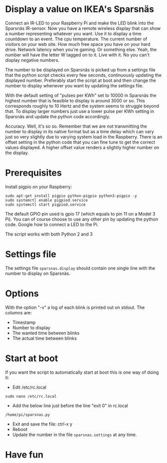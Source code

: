 # Display a value on IKEA's Sparsnäs

Connect an IR-LED to your Raspberry Pi and make the LED blink into the Sparsnäs IR-sensor. Now you have a remote wireless display that can show a number representing whatever you want. Use it to display a time countdown to an event. The cpu temperature. The current number of visitors on your web site. How much free space you have on your hard drive. Network latency when you're gaming. Or something else. Yeah, the number will have the letter W tagged on to it. Live with it. No you can't display negative numbers.

The number to be displayed on Sparsnäs is picked up from a settings file that the python script checks every few seconds, continuously updating the displayed number. Preferably start the script at boot and then change the number to display whenever you want by updating the settings file.

With the default setting of "pulses per KWh" set to 10000 in Sparsnäs the highest number that is feasible to display is around 3000 or so. This corresponds roughly to 10 Hertz and the system seems to struggle beyond that. To display larger numbers just use a lower pulse per KWh setting in Sparsnäs and update the python code accordingly.

Accuracy. Well, it's so so. Remember that we are not transmitting the number to display in its native format but as a time delay which can vary just so very slightly due to varying system load in the Raspberry. There is an offset setting in the python code that you can fine tune to get the correct values displayed. A higher offset value renders a slightly higher number on the display. 



# Prerequisites

Install pigpio on your Raspberry:
```
sudo apt-get install pigpio python-pigpio python3-pigpio -y
sudo systemctl enable pigpiod.service
sudo systemctl start pigpiod.service
```  
The default GPIO pin used is gpio 17 (which equals to pin 11 on a Model 3 Pi). You can of course choose to use any other pin by updating the python code. Google how to connect a LED to the Pi.

The script works with both Python 2 and 3


# Settings file

The settings file ```sparsnas.display``` should contain one single line with the number to display on Sparsnäs.


# Options

With the option "-v" a log of each blink is printed out on stdout. The columns are:

- Timestamp
- Number to display
- The wanted time between blinks
- The actual time between blinks

# Start at boot

If you want the script to automatically start at boot this is one way of doing it:

- Edit /etc/rc.local
```
sudo nano /etc/rc.local
```
- Add the below line just before the line "exit 0" in rc.local
```
/home/pi/sparsnas.py
```
- Exit and save the file: ctrl-x y
- Reboot
- Update the number in the file ```sparsnas.settings``` at any time.

# Have fun







